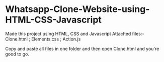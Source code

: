 # Whatsapp-Clone-Website-using-HTML-CSS-Javascript
Made this project using HTML, CSS and Javascript
Attached files:-
Clone.html ; Elements.css ; Action.js

Copy and paste all files in one folder and then open Clone.html and you're good to go.
